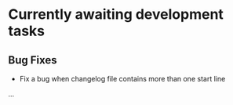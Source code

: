 # Currently awaiting development tasks

## Bug Fixes

* Fix a bug when changelog file contains more than one start line 

...
